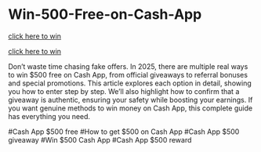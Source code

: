 # Win-500-Free-on-Cash-App

[click here to win](https://bestgifthub.online/how-to-get-500-free-on-cash-app/)

[click here to win](https://bestgifthub.online/how-to-get-500-free-on-cash-app/)

Don’t waste time chasing fake offers. In 2025, there are multiple real ways to win $500 free on Cash App, from official giveaways to referral bonuses and special promotions. This article explores each option in detail, showing you how to enter step by step. We’ll also highlight how to confirm that a giveaway is authentic, ensuring your safety while boosting your earnings. If you want genuine methods to win money on Cash App, this complete guide has everything you need.

#Cash App $500 free #How to get $500 on Cash App #Cash App $500 giveaway #Win $500 Cash App #Cash App $500 reward
